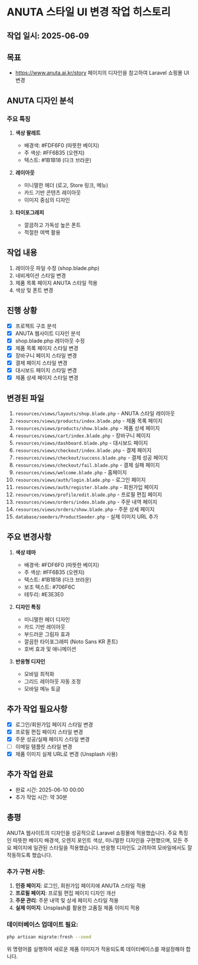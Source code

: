 # ANUTA 스타일 UI 변경 작업 히스토리

## 작업 일시: 2025-06-09

## 목표
- https://www.anuta.ai.kr/story 페이지의 디자인을 참고하여 Laravel 쇼핑몰 UI 변경

## ANUTA 디자인 분석
### 주요 특징
1. **색상 팔레트**
   - 배경색: #FDF6F0 (따뜻한 베이지)
   - 주 색상: #FF6B35 (오렌지)
   - 텍스트: #1B1B18 (다크 브라운)

2. **레이아웃**
   - 미니멀한 헤더 (로고, Store 링크, 메뉴)
   - 카드 기반 콘텐츠 레이아웃
   - 이미지 중심의 디자인

3. **타이포그래피**
   - 깔끔하고 가독성 높은 폰트
   - 적절한 여백 활용

## 작업 내용
1. 레이아웃 파일 수정 (shop.blade.php)
2. 네비게이션 스타일 변경
3. 제품 목록 페이지 ANUTA 스타일 적용
4. 색상 및 폰트 변경

## 진행 상황
- [x] 프로젝트 구조 분석
- [x] ANUTA 웹사이트 디자인 분석
- [x] shop.blade.php 레이아웃 수정
- [x] 제품 목록 페이지 스타일 변경
- [x] 장바구니 페이지 스타일 변경
- [x] 결제 페이지 스타일 변경
- [x] 대시보드 페이지 스타일 변경
- [x] 제품 상세 페이지 스타일 변경

## 변경된 파일
1. `resources/views/layouts/shop.blade.php` - ANUTA 스타일 레이아웃
2. `resources/views/products/index.blade.php` - 제품 목록 페이지
3. `resources/views/products/show.blade.php` - 제품 상세 페이지
4. `resources/views/cart/index.blade.php` - 장바구니 페이지
5. `resources/views/dashboard.blade.php` - 대시보드 페이지
6. `resources/views/checkout/index.blade.php` - 결제 페이지
7. `resources/views/checkout/success.blade.php` - 결제 성공 페이지
8. `resources/views/checkout/fail.blade.php` - 결제 실패 페이지
9. `resources/views/welcome.blade.php` - 홈페이지
10. `resources/views/auth/login.blade.php` - 로그인 페이지
11. `resources/views/auth/register.blade.php` - 회원가입 페이지
12. `resources/views/profile/edit.blade.php` - 프로필 편집 페이지
13. `resources/views/orders/index.blade.php` - 주문 내역 페이지
14. `resources/views/orders/show.blade.php` - 주문 상세 페이지
15. `database/seeders/ProductSeeder.php` - 실제 이미지 URL 추가

## 주요 변경사항
1. **색상 테마**
   - 배경색: #FDF6F0 (따뜻한 베이지)
   - 주 색상: #FF6B35 (오렌지)
   - 텍스트: #1B1B18 (다크 브라운)
   - 보조 텍스트: #706F6C
   - 테두리: #E3E3E0

2. **디자인 특징**
   - 미니멀한 헤더 디자인
   - 카드 기반 레이아웃
   - 부드러운 그림자 효과
   - 깔끔한 타이포그래피 (Noto Sans KR 폰트)
   - 호버 효과 및 애니메이션

3. **반응형 디자인**
   - 모바일 최적화
   - 그리드 레이아웃 자동 조정
   - 모바일 메뉴 토글

## 추가 작업 필요사항
- [x] 로그인/회원가입 페이지 스타일 변경
- [x] 프로필 편집 페이지 스타일 변경
- [x] 주문 성공/실패 페이지 스타일 변경
- [ ] 이메일 템플릿 스타일 변경
- [x] 제품 이미지 실제 URL로 변경 (Unsplash 사용)

## 추가 작업 완료
- 완료 시간: 2025-06-10 00:00
- 추가 작업 시간: 약 30분

## 총평
ANUTA 웹사이트의 디자인을 성공적으로 Laravel 쇼핑몰에 적용했습니다. 주요 특징인 따뜻한 베이지 배경색, 오렌지 포인트 색상, 미니멀한 디자인을 구현했으며, 모든 주요 페이지에 일관된 스타일을 적용했습니다. 반응형 디자인도 고려하여 모바일에서도 잘 작동하도록 했습니다.

### 추가 구현 사항:
1. **인증 페이지**: 로그인, 회원가입 페이지에 ANUTA 스타일 적용
2. **프로필 페이지**: 프로필 편집 페이지 디자인 개선
3. **주문 관리**: 주문 내역 및 상세 페이지 스타일 적용
4. **실제 이미지**: Unsplash를 활용한 고품질 제품 이미지 적용

### 데이터베이스 업데이트 필요:
```bash
php artisan migrate:fresh --seed
```
위 명령어를 실행하여 새로운 제품 이미지가 적용되도록 데이터베이스를 재설정해야 합니다.
